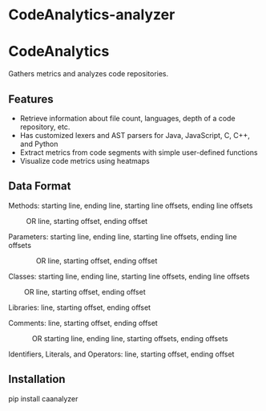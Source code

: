# CodeAnalytics-analyzer

# CodeAnalytics

Gathers metrics and analyzes code repositories.

## Features

- Retrieve information about file count, languages, depth of a code repository, etc.
- Has customized lexers and AST parsers for Java, JavaScript, C, C++, and Python
- Extract metrics from code segments with simple user-defined functions
- Visualize code metrics using heatmaps

## Data Format

Methods: starting line, ending line, starting line offsets, ending line offsets 

&nbsp;&nbsp;&nbsp;&nbsp;&nbsp;&nbsp;&nbsp;&nbsp; OR line, starting offset, ending offset 

Parameters: starting line, ending line, starting line offsets, ending line offsets 

&nbsp;&nbsp;&nbsp;&nbsp;&nbsp;&nbsp;&nbsp;&nbsp;&nbsp;&nbsp;&nbsp;&nbsp;&nbsp; OR line, starting offset, ending offset

Classes: starting line, ending line, starting line offsets, ending line offsets 

&nbsp;&nbsp;&nbsp;&nbsp;&nbsp;&nbsp;&nbsp; OR line, starting offset, ending offset

Libraries: line, starting offset, ending offset

Comments: line, starting offset, ending offset

&nbsp;&nbsp;&nbsp;&nbsp;&nbsp;&nbsp;&nbsp;&nbsp;&nbsp;&nbsp;&nbsp; OR starting line, ending line, starting offsets, ending offsets

Identifiers, Literals, and Operators: line, starting offset, ending offset

## Installation

pip install caanalyzer
